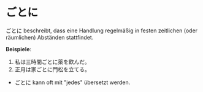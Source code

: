 ---
---
# ごとに

ごとに beschreibt, dass eine Handlung regelmäßig in festen zeitlichen (oder räumlichen) Abständen stattfindet.

**Beispiele**:

1. 私は三時間ごとに薬を飲んだ。
2. 正月は家ごとに門松を立てる。

- ごとに kann oft mit "jedes" übersetzt werden.
